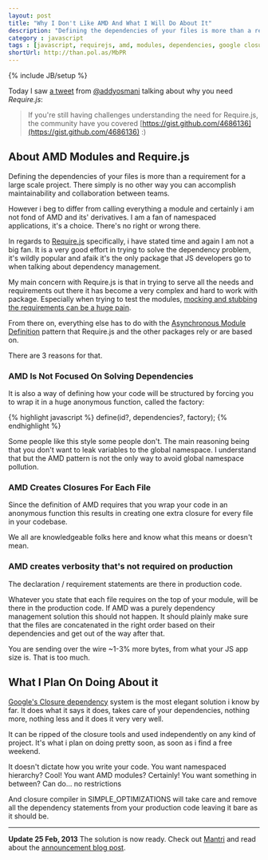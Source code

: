 ```yaml
---
layout: post
title: "Why I Don't Like AMD And What I Will Do About It"
description: "Defining the dependencies of your files is more than a requirement for a large scale project. There simply is no other way you can accomplish maintainability and collaboration between teams. However i beg to differ from calling everything a module and certainly i am not fond of AMD and its' derivatives."
category : javascript
tags : [javascript, requirejs, amd, modules, dependencies, google closure]
shortUrl: http://than.pol.as/MbPR
---
```

{% include JB/setup %}

Today I saw [a tweet][tweet] from [@addyosmani][] talking about why you need *Require.js*:

> If you're still having challenges understanding the need for Require.js, the community have you covered [https://gist.github.com/4686136](https://gist.github.com/4686136) :)

## About AMD Modules and Require.js
Defining the dependencies of your files is more than a requirement for a large scale project. There simply is no other way you can accomplish maintainability and collaboration between teams.

However i beg to differ from calling everything a module and certainly i am not fond of AMD and its' derivatives.  I am a fan of namespaced applications, it's a choice. There's no right or wrong there.

In regards to [Require.js][] specifically, i have stated time and again I am not a big fan. It is a very good effort in trying to solve the dependency problem, it's wildly popular and afaik it's the only package that JS developers go to when talking about dependency management.

My main concern with Require.js is that in trying to serve all the needs and requirements out there it has become a very complex and hard to work with package. Especially when trying to test the modules, [mocking and stubbing the requirements can be a huge pain][squire].

From there on, everything else has to do with the [Asynchronous Module Definition][amd] pattern that Require.js and the other packages rely or are based on.

There are 3 reasons for that.

### AMD Is Not Focused On Solving Dependencies

It is also a way of defining how your code will be structured by forcing you to wrap it in a huge anonymous function, called the factory:

{% highlight javascript %}
define(id?, dependencies?, factory);
{% endhighlight %}

Some people like this style some people don't. The main reasoning being that you don't want to leak variables to the global namespace. I understand that but the AMD pattern is not the only way to avoid global namespace pollution.

### AMD Creates Closures For Each File

Since the definition of AMD requires that you wrap your code in an anonymous function this results in creating one extra closure for every file in your codebase.

We all are knowledgeable folks here and know what this means or doesn't mean.

### AMD creates verbosity that's not required on production

The declaration / requirement statements are there in production code.

Whatever you state that each file requires on the top of your module, will be there in the production code. If AMD was a purely dependency management solution this should not happen. It should plainly make sure that the files are concatenated in the right order based on their dependencies and get out of the way after that.

You are sending over the wire ~1-3% more bytes, from what your JS app size is. That is too much.


## What I Plan On Doing About it

[Google's Closure dependency][depswriter] system is the most elegant solution i know by far. It does what it says it does, takes care of your dependencies, nothing more, nothing less and it does it very very well.

It can be ripped of the closure tools and used independently on any kind of project. It's what i plan on doing pretty soon, as soon as i find a free weekend.

It doesn't dictate how you write your code. You want namespaced hierarchy? Cool! You want AMD modules? Certainly! You want something in between? Can do... no restrictions

And closure compiler in SIMPLE_OPTIMIZATIONS will take care and remove all the dependency statements from your production code leaving it bare as it should be.

---

**Update 25 Feb, 2013** The solution is now ready. Check out [Mantri][] and read about the [announcement blog post][mantri-post].

[depswriter]: https://developers.google.com/closure/library/docs/depswriter "Google closure dependency management"
[@addyosmani]: https://twitter.com/addyosmani "Addy Osmani - Googler working on chrome"
[tweet]: https://twitter.com/addyosmani/status/297251937219379200 "Addy Osmani's tweet about requireJS"
[Require.js]: http://requirejs.org/ "RequireJS is a JavaScript file and module loader."
[squire]: https://github.com/iammerrick/Squire.js/issues/16 "Squire.js Issue #16: Cannot properly test modules that export a constructor"
[amd]: https://github.com/amdjs/amdjs-api/wiki/AMD "Wikipedia :: The Asynchronous Module Definition (**AMD**) API"
[mantri-post]: http://thanpol.as/javascript/announcing-the-release-of-mantri/ "Announcing the release of mantri"
[mantri]: https://github.com/thanpolas/mantri "Mantri - Traditionaλ Dependency System"
